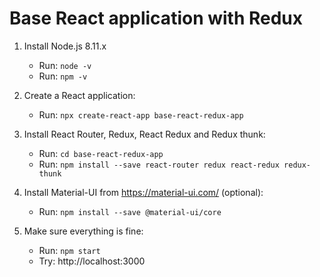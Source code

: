 # Base React application with Redux

1. Install Node.js 8.11.x
	- Run: `node -v`
	- Run: `npm -v`
2. Create a React application:
	- Run: `npx create-react-app base-react-redux-app`
	
3. Install React Router, Redux, React Redux and Redux thunk:
	- Run: `cd base-react-redux-app`
	- Run: `npm install --save react-router redux react-redux redux-thunk`
	
4. Install Material-UI from https://material-ui.com/ (optional):
	- Run: `npm install --save @material-ui/core`

5. Make sure everything is fine:
	- Run: `npm start`
	- Try: http://localhost:3000
